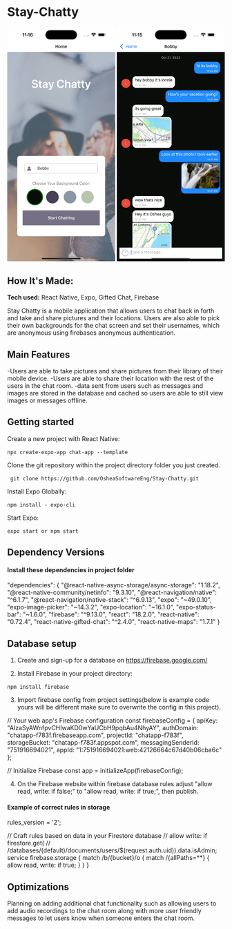 # Stay-Chatty

<img																		     src="/assets/Homepage_screenshot.png"
  alt="Alt text"
  title="Homepage display"
  style="display: inline-block; width: 250px">
<img																		     src="/assets/Chat_Screenshot.png"
  alt="Alt text"
  title="Chat display"
  style="display: inline-block; width: 250px">

## How It's Made:

**Tech used:** React Native, Expo, Gifted Chat, Firebase

Stay Chatty is a mobile application that allows users to chat back in forth and take and share pictures and their locations. Users are also able to pick their own backgrounds for the chat screen and set their usernames, which are anonymous using firebases anonymous authentication.

## Main Features

-Users are able to take pictures and share pictures from their library of their mobile device.
-Users are able to share their location with the rest of the users in the chat room.
-data sent from users such as messages and images are stored in the database and cached so users are able to still view images or messages offline.

## Getting started

Create a new project with React Native:

```shell
npx create-expo-app chat-app --template
```

Clone the git repository within the project directory folder you just created.

```shell
 git clone https://github.com/OsheaSoftwareEng/Stay-Chatty.git
```

Install Expo Globally:

```shell
npm install - expo-cli
```

Start Expo:

```shell
expo start or npm start
```

## Dependency Versions

#### Install these dependencies in project folder

"dependencies": {
"@react-native-async-storage/async-storage": "1.18.2",
"@react-native-community/netinfo": "9.3.10",
"@react-navigation/native": "^6.1.7",
"@react-navigation/native-stack": "^6.9.13",
"expo": "~49.0.10",
"expo-image-picker": "~14.3.2",
"expo-location": "~16.1.0",
"expo-status-bar": "~1.6.0",
"firebase": "^9.13.0",
"react": "18.2.0",
"react-native": "0.72.4",
"react-native-gifted-chat": "^2.4.0",
"react-native-maps": "1.7.1"
}

## Database setup

1. Create and sign-up for a database on https://firebase.google.com/

2. Install Firebase in your project directory:

```shell
npm install firebase
```

3. Import firebase config from project settings(below is example code yours will be different make sure to overwrite the config in this project).

// Your web app's Firebase configuration
const firebaseConfig = {
apiKey: "AIzaSyAWnfpvCHIwaKD0wYaUCbH9pqbAu4NhyAY",
authDomain: "chatapp-f783f.firebaseapp.com",
projectId: "chatapp-f783f",
storageBucket: "chatapp-f783f.appspot.com",
messagingSenderId: "751916694021",
appId: "1:751916694021:web:42126664c67d40b06cba6c"
};

// Initialize Firebase
const app = initializeApp(firebaseConfig);

4. On the Firebase website within firebase database rules adjust "allow read, write: if false;" to "allow read, write: if true;", then publish.

#### Example of correct rules in storage

rules_version = '2';

// Craft rules based on data in your Firestore database
// allow write: if firestore.get(
// /databases/(default)/documents/users/$(request.auth.uid)).data.isAdmin;
service firebase.storage {
match /b/{bucket}/o {
match /{allPaths=\*\*} {
allow read, write: if true;
}
}
}

## Optimizations

Planning on adding additional chat functionality such as allowing users to add audio recordings to the chat room along with more user friendly messages to let users know when someone enters the chat room.
